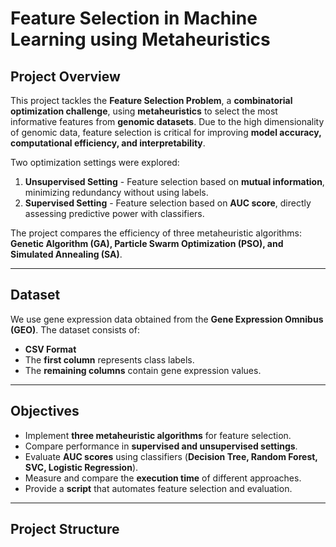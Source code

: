 # **Feature Selection in Machine Learning using Metaheuristics**

## **Project Overview**
This project tackles the **Feature Selection Problem**, a **combinatorial optimization challenge**, using **metaheuristics** to select the most informative features from **genomic datasets**. Due to the high dimensionality of genomic data, feature selection is critical for improving **model accuracy, computational efficiency, and interpretability**.

Two optimization settings were explored:

1. **Unsupervised Setting** - Feature selection based on **mutual information**, minimizing redundancy without using labels.
2. **Supervised Setting** - Feature selection based on **AUC score**, directly assessing predictive power with classifiers.

The project compares the efficiency of three metaheuristic algorithms: **Genetic Algorithm (GA), Particle Swarm Optimization (PSO), and Simulated Annealing (SA)**.

---

## **Dataset**
We use gene expression data obtained from the **Gene Expression Omnibus (GEO)**. The dataset consists of:

- **CSV Format**
- The **first column** represents class labels.
- The **remaining columns** contain gene expression values.

---

## **Objectives**
- Implement **three metaheuristic algorithms** for feature selection.
- Compare performance in **supervised and unsupervised settings**.
- Evaluate **AUC scores** using classifiers (**Decision Tree, Random Forest, SVC, Logistic Regression**).
- Measure and compare the **execution time** of different approaches.
- Provide a **script** that automates feature selection and evaluation.

---

## **Project Structure**
